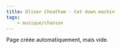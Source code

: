 ```yaml
---
title: Oliver Cheatham - Cet down machin
tags:
    - musique/chanson
---
```


Page créée automatiquement, mais vide.
